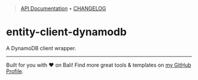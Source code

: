 <!-- TYPEDOC_EXCLUDE -->

> [API Documentation](https://karmaniverous.github.io/entity-client-dynamodb) • [CHANGELOG](https://github.com/karmaniverous/entity-client-dynamodb/tree/main/CHANGELOG.md)

<!-- /TYPEDOC_EXCLUDE -->

# entity-client-dynamodb

A DynamoDB client wrapper.

---

Built for you with ❤️ on Bali! Find more great tools & templates on [my GitHub Profile](https://github.com/karmaniverous).
